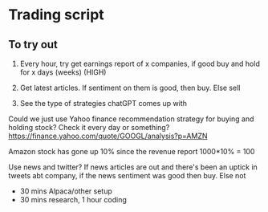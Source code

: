# Trading script

## To try out 
1. Every hour, try get earnings report of x companies, if good buy and hold for x days (weeks) (HIGH)



2. Get latest articles. If sentiment on them is good, then buy. Else sell 
3. See the type of strategies chatGPT comes up with



Could we just use Yahoo finance recommendation strategy for buying and holding stock?
Check it every day or something?
https://finance.yahoo.com/quote/GOOGL/analysis?p=AMZN

Amazon stock has gone up 10% since the revenue report
1000*10% = 100


Use news and twitter? If news articles are out and there's been an uptick in tweets abt company, if the news sentiment was good then buy. Else not


- 30 mins Alpaca/other setup
- 30 mins research, 1 hour coding